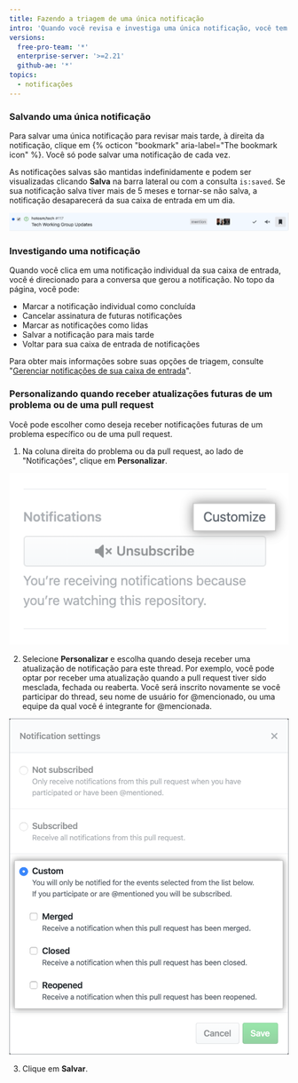 ```yaml
---
title: Fazendo a triagem de uma única notificação
intro: 'Quando você revisa e investiga uma única notificação, você tem várias opções de triagem otimizadas para a visualização de notificação detalhada.'
versions:
  free-pro-team: '*'
  enterprise-server: '>=2.21'
  github-ae: '*'
topics:
  - notificações
---
```


### Salvando uma única notificação

Para salvar uma única notificação para revisar mais tarde, à direita da notificação, clique em {% octicon "bookmark" aria-label="The bookmark icon" %}. Você só pode salvar uma notificação de cada vez.

As notificações salvas são mantidas indefinidamente e podem ser visualizadas clicando **Salva** na barra lateral ou com a consulta `is:saved`. Se sua notificação salva tiver mais de 5 meses e tornar-se não salva, a notificação desaparecerá da sua caixa de entrada em um dia.

  ![Salvar opção de triagem](/assets/images/help/notifications-v2/save-triaging-option.png)

### Investigando uma notificação

Quando você clica em uma notificação individual da sua caixa de entrada, você é direcionado para a conversa que gerou a notificação. No topo da página, você pode:
- Marcar a notificação individual como concluída
- Cancelar assinatura de futuras notificações
- Marcar as notificações como lidas
- Salvar a notificação para mais tarde
- Voltar para sua caixa de entrada de notificações

Para obter mais informações sobre suas opções de triagem, consulte "[Gerenciar notificações de sua caixa de entrada](/github/managing-subscriptions-and-notifications-on-github/managing-notifications-from-your-inbox#triaging-options)".

### Personalizando quando receber atualizações futuras de um problema ou de uma pull request

Você pode escolher como deseja receber notificações futuras de um problema específico ou de uma pull request.

1. Na coluna direita do problema ou da pull request, ao lado de "Notificações", clique em **Personalizar**.

  ![Personalizar opção em "Notificações"](/assets/images/help/notifications-v2/customize-notifications-for-specific-thread.png)

2. Selecione **Personalizar** e escolha quando deseja receber uma atualização de notificação para este thread. Por exemplo, você pode optar por receber uma atualização quando a pull request tiver sido mesclada, fechada ou reaberta. Você será inscrito novamente se você participar do thread, seu nome de usuário for @mencionado, ou uma equipe da qual você é integrante for @mencionada.

  ![Opções para notificações personalizadas](/assets/images/help/notifications-v2/custom-options-for-customizing-notification-thread-updates.png)

3. Clique em **Salvar**.
